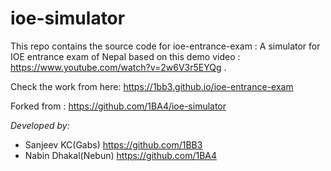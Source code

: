 # ioe-simulator
This repo contains the source code for  ioe-entrance-exam : A simulator for IOE entrance exam of Nepal based on this demo video : https://www.youtube.com/watch?v=2w6V3r5EYQg .

Check the work from here:
https://1bb3.github.io/ioe-entrance-exam

Forked from :
https://github.com/1BA4/ioe-simulator

_Developed by:_
- Sanjeev KC(Gabs) https://github.com/1BB3
- Nabin Dhakal(Nebun) https://github.com/1BA4


